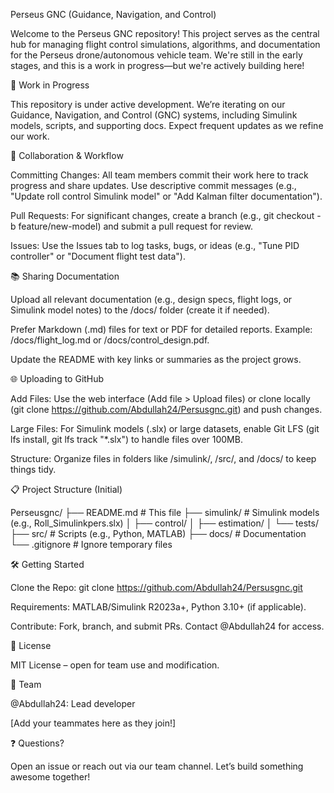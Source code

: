 Perseus GNC (Guidance, Navigation, and Control)

Welcome to the Perseus GNC repository! This project serves as the central hub for managing flight control simulations, algorithms, and documentation for the Perseus drone/autonomous vehicle team. We're still in the early stages, and this is a work in progress—but we're actively building here!

🚧 Work in Progress

This repository is under active development. We’re iterating on our Guidance, Navigation, and Control (GNC) systems, including Simulink models, scripts, and supporting docs. Expect frequent updates as we refine our work.

🤝 Collaboration & Workflow





Committing Changes: All team members commit their work here to track progress and share updates. Use descriptive commit messages (e.g., "Update roll control Simulink model" or "Add Kalman filter documentation").



Pull Requests: For significant changes, create a branch (e.g., git checkout -b feature/new-model) and submit a pull request for review.



Issues: Use the Issues tab to log tasks, bugs, or ideas (e.g., "Tune PID controller" or "Document flight test data").

📚 Sharing Documentation





Upload all relevant documentation (e.g., design specs, flight logs, or Simulink model notes) to the /docs/ folder (create it if needed).



Prefer Markdown (.md) files for text or PDF for detailed reports. Example: /docs/flight_log.md or /docs/control_design.pdf.



Update the README with key links or summaries as the project grows.

🌐 Uploading to GitHub





Add Files: Use the web interface (Add file > Upload files) or clone locally (git clone https://github.com/Abdullah24/Persusgnc.git) and push changes.



Large Files: For Simulink models (.slx) or large datasets, enable Git LFS (git lfs install, git lfs track "*.slx") to handle files over 100MB.



Structure: Organize files in folders like /simulink/, /src/, and /docs/ to keep things tidy.

📋 Project Structure (Initial)

Perseusgnc/
├── README.md              # This file
├── simulink/              # Simulink models (e.g., Roll_Simulinkpers.slx)
│   ├── control/
│   ├── estimation/
│   └── tests/
├── src/                   # Scripts (e.g., Python, MATLAB)
├── docs/                  # Documentation
└── .gitignore             # Ignore temporary files

🛠️ Getting Started





Clone the Repo: git clone https://github.com/Abdullah24/Persusgnc.git



Requirements: MATLAB/Simulink R2023a+, Python 3.10+ (if applicable).



Contribute: Fork, branch, and submit PRs. Contact @Abdullah24 for access.

📄 License

MIT License – open for team use and modification.

👥 Team





@Abdullah24: Lead developer



[Add your teammates here as they join!]

❓ Questions?

Open an issue or reach out via our team channel. Let’s build something awesome together!
